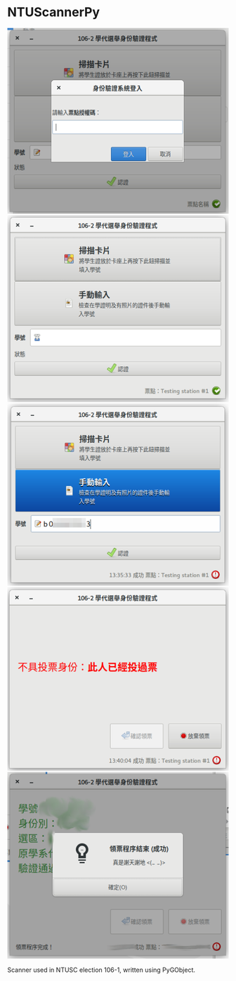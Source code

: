 # NTUScannerPy

![](screenshots/01-auth-code.png) \
![](screenshots/02-idle.png) \
![](screenshots/03-manually-input.png) \
![](screenshots/04-failure-voted.png) \
![](screenshots/05-success-final.png)

Scanner used in NTUSC election 106-1, written using PyGObject.
